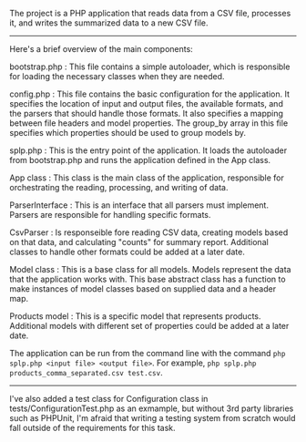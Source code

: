 The project is a PHP application that reads data from a CSV file, processes it, and writes the summarized data to a new CSV file. 

---

Here's a brief overview of the main components:  

bootstrap.php
: This file contains a simple autoloader, which is responsible for loading the necessary classes when they are needed.  

config.php
: This file contains the basic configuration for the application. It specifies the location of input and output files, the available formats, and the parsers that should handle those formats. It also specifies a mapping between file headers and model properties. The group_by array in this file specifies which properties should be used to group models by.  

splp.php
: This is the entry point of the application. It loads the autoloader from bootstrap.php and runs the application defined in the App class.  

App class
: This class is the main class of the application, responsible for orchestrating the reading, processing, and writing of data.  

ParserInterface
: This is an interface that all parsers must implement. Parsers are responsible for handling specific formats.  

CsvParser
: Is responseible fore reading CSV data, creating models based on that data, and calculating "counts" for summary report. Additional classes to handle other formats could be added at a later date.

Model class
: This is a base class for all models. Models represent the data that the application works with. This base abstract class has a function to make instances of model classes based on supplied data and a header map.

Products model
: This is a specific model that represents products. Additional models with different set of properties could be added at a later date.

The application can be run from the command line with the command `php splp.php <input file> <output file>`. For example, `php splp.php products_comma_separated.csv test.csv`.


---
I've also added a test class for Configuration class in tests/ConfigurationTest.php as an exmample, but without 3rd party libraries such as PHPUnit, I'm afraid that writing a testing system from scratch would fall outside of the requirements for this task.